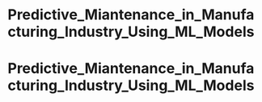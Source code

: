 # Predictive_Miantenance_in_Manufacturing_Industry_Using_ML_Models
# Predictive_Miantenance_in_Manufacturing_Industry_Using_ML_Models

